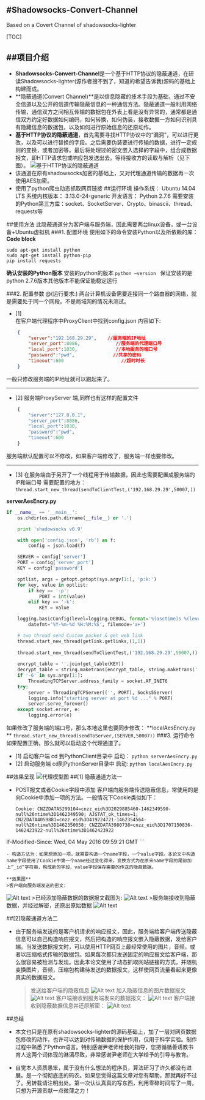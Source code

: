 
#Shadowsocks-Convert-Channel
--------
Based on a Covert Channel of shadowsocks-lighter


[TOC]


##项目介绍
-----
- **Shadowsocks-Convert-Channel**是一个基于HTTP协议的隐蔽通道，在研读Shadowsocks-lighter(源作者搜不到了，知道的希望告诉我)源码的基础上构建而成。
-  **隐蔽通道(Convert Channel)**是以信息隐藏的技术手段为基础，通过不安全信道以及公开的信道传输隐蔽信息的一种通信方法。隐蔽通道一般利用网络传输，通信双方之间相互传输的数据包在外表上看是没有异常的，通常都是通信双方约定好数据如何编码，如何转换，如何伪装，接收数据一方如何识别具有隐藏信息的数据包，以及如何进行原始信息的还原动作。
-  **基于HTTP协议的隐蔽通道**，首先需要寻找HTTP协议中的“漏洞”，可以进行更改，以及可以进行替换的字段。之后需要伪装要进行传输的数据，进行一定规则的变换，或者加密等。最后将处理过的密文嵌入选择的字段中，组合成数据报文，即HTTP请求包或响应包发送出去。等待接收方的读取与解析（见下图）。
![基于HTTP协议的隐蔽通道](./blob/master/proxy.png)
- 该通道在原有shadowsocks加密的基础上，又对代理通道传输的数据再一次使用AES加密。
- 使用了python爬虫动态抓取网页链接
##运行环境
	操作系统：     Ubuntu 14.04 LTS 
	系统内核版本： 3.13.0-24-generic
	开发语言：     Python 2.7.6
	需要安装的Python第三方库：socket、SocketServer、Crypto、binascii、thread、requests等

##使用方法
此隐蔽通道分为客户端与服务端，因此需要两台linux设备，或一台设备+Ubuntu虚拟机
###1.  配置环境
使用如下的命令安装Python以及所依赖的库：
**Code block**
```
sudo apt-get install python
sudo apt-get install python-pip
pip install requests
``` 
**确认安装的Python版本**
安装的python的版本
```python –version ```
保证安装的是python 2.7.6版本其他版本不能保证能稳定运行

###2.  配置参数
@(运行要求:) 两台计算机设备需要连接同一个路由器的网络，就是需要处于同一个网段。不是局域网的情况未测试。

- [1]   
在客户端代理程序中ProxyClient中找到config.json
内容如下:
```json
	{
		"server":"192.168.29.29",    //服务端的IP地址
		"server_port":8086,             //服务端的代理端口号
		"local_port":1030,              //本地服务的端口号
		"password":"pwd",              //共享的密码
		"timeout":600                     //超时时长
	}
```
一般只修改服务端的IP地址就可以跑起来了。

------------
- [2] 
服务端ProxyServer 端,同样也有这样的配置文件
```python
	{
	    "server":"127.0.0.1",
	    "server_port":8086,
	    "local_port":1030,
	    "password":"pwd",
	    "timeout":600
	}
```
服务端默认配置可以不修改，如果客户端修改了，服务端一样也要修改。

----
- [3]
在服务端由于另开了一个线程用于传输数据，因此也需要配置成服务端的IP和端口号
需要配置的地方：
 `thread.start_new_thread(sendToClientTest,('192.168.29.29',50007,))`
 
**serverAesEncry.py**
```python
if __name__ == '__main__':
    os.chdir(os.path.dirname(__file__) or '.')

    print 'shadowsocks v0.9'

    with open('config.json', 'rb') as f:
        config = json.load(f)

    SERVER = config['server']
    PORT = config['server_port']
    KEY = config['password']

    optlist, args = getopt.getopt(sys.argv[1:], 'p:k:')
    for key, value in optlist:
        if key == '-p':
            PORT = int(value)
        elif key == '-k':
            KEY = value

    logging.basicConfig(level=logging.DEBUG, format='%(asctime)s %(levelname)-8s %(message)s',
        datefmt='%Y-%m-%d %H:%M:%S', filemode='a+')

    # two thread send Custom packet & get web link 
    thread.start_new_thread(getlink.getlinks,(1,1))
    
    thread.start_new_thread(sendToClientTest,('192.168.29.29',50007,))
    
    encrypt_table = ''.join(get_table(KEY))
    decrypt_table = string.maketrans(encrypt_table, string.maketrans('', ''))
    if '-6' in sys.argv[1:]:
        ThreadingTCPServer.address_family = socket.AF_INET6
    try:
        server = ThreadingTCPServer(('', PORT), Socks5Server)
        logging.info("starting server at port %d ..." % PORT)
        server.serve_forever()
    except socket.error, e:
        logging.error(e)
```

如果修改了服务端的端口号，那么本地这里也要同步修改：
**localAesEncry.py	**
`thread.start_new_thread(sendToServer,(SERVER,50007))`
###3. 运行命令
如果配置正确，那么就可以启动这个代理通道了。

- [1] 启动客户端
cd 到PythonClient目录中
启动：
`python serverAesEncry.py`
- [2] 启动服务端
cd到PythonServer目录中
启动:
`python localAesEncry.py`

##效果呈现
![代理模型图](./blob/master/绘图3通道总揽.png)
##[1] 隐蔽通道方法一
- POST报文或者Cookie字段中添加
	客户端向服务端传送隐蔽信息，常使用的是向Cookie中添加一项的方法。一般情况下Cookie类似如下：
	
	```http
	Cookie: CNZZDATA5299104=cnzz_eid%3D2029885460-1462349590-null%26ntime%3D1462349590; AJSTAT_ok_times=1; CNZZDATA4059881=cnzz_eid%3D419224721-1462354564-null%26ntime%3D1462350058; CNZZDATA3980738=cnzz_eid%3D1707150836-1462423922-null%26ntime%3D1462423922
If-Modified-Since: Wed, 04 May 2016 09:59:21 GMT
	```
	
	- 构造方法为：如果想添加一项，就需要构造一个name字段，一个value字段。本论文中构造name字段使用了Cookie中第一个name经过变化得来，变换方式为在原来name字段的尾部加上“_id”字符串，构成新的字段，value字段保存需要的传送的隐蔽数据。
	
	**效果图**
	>客户端向服务端发送的密文:
![Alt text](./blob/master/Untitled.png)
		>已经添加隐蔽数据的数据报文截图为:
![Alt text](./blob/master//Untitled1.png)
		>服务端接收到隐蔽数据，并经过解密，还原出原始数据
![Alt text](./blob/master/Untitled2.png)

##[2]隐蔽通道方法二
- 由于服务端发送的是客户机请求的响应报文，因此，服务端给客户端传送隐蔽信息可以自己构造响应报文，然后把构造的响应报文嵌入隐蔽数据，发给客户端。当发送数据报文时，可以使用HTTP网页上最经常使用的图片，音频，或者以压缩格式传输的数据包。如果每次都只发送固定的响应报文给客户端，那么很容易被检测与发现。因此本论文使用了动态抓取网站链接的方式，并随机变换图片，音频，压缩包构建待发送的数据报文，这样使网页流量看起来更像真实的数据报文。
	>发送给客户端的隐蔽信息
![Alt text](./blob/master/Untitled3.png)
	>加入隐蔽信息的图片数据报文
![Alt text](./blob/master/Untitled4.png)
	>客户端接收到服务端发来的数据报文：
![Alt text](./blob/master/Untitled5.png)
	>客户端接收到隐蔽数据信息并还原解密：
![Alt text](./blob/master/Untitled7.png)

##总结
- 本文也只是在原有shadowsocks-lighter的源码基础上，加了一层对网页数据包修改的动作，也许可以达到对传输数据的保护作用，仅用于科学实验。制作过程中熟悉了Python语言。特别感谢尹老师给我的指导，您把循循善诱教书育人这两个词体现的淋漓尽致，非常感谢尹老师在大学给予的引导与教育。

- 自觉本人资质愚笨，属于没有什么想法的程序员，算法研习了许久都没有进展。是一个彻彻底底的码农。如果您觉得这篇文章对您有帮助，那就再好不过了。另转载请注明出处。第一次认认真真的写东西，利用零碎时间写了一周，只想为开源贡献一点微薄之力！
